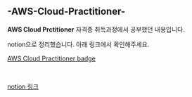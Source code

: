 ## -AWS-Cloud-Practitioner-

**AWS Cloud Prctitioner** 자격증 취득과정에서 공부했던 내용입니다.

notion으로 정리했습니다. 아래 링크에서 확인해주세요.
<br>


[AWS Cloud Practitioner badge]([https://www.youracclaim.com/badges/9f7e051f-1a41-4c17-a867-271a8ed9e380](https://www.youracclaim.com/badges/9f7e051f-1a41-4c17-a867-271a8ed9e380))

<br>

[notion 링크](https://www.notion.so/AWS_Cloud_Practitioner-fa7f2bc7c55540fd8acb00256a5d16c7?pvs=4)
